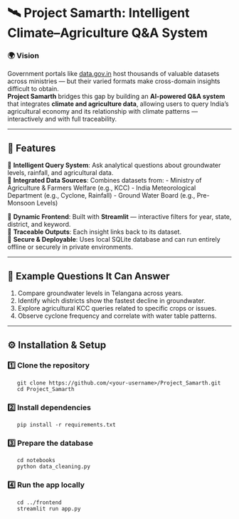# 🛰️ Project Samarth: Intelligent Climate–Agriculture Q&A System

### 🌍 Vision
Government portals like [data.gov.in](https://data.gov.in/) host thousands of valuable datasets across ministries — but their varied formats make cross-domain insights difficult to obtain.  
**Project Samarth** bridges this gap by building an **AI-powered Q&A system** that integrates **climate and agriculture data**, allowing users to query India’s agricultural economy and its relationship with climate patterns — interactively and with full traceability.

---

## 🚀 Features
  🔹 **Intelligent Query System**: Ask analytical questions about groundwater levels, rainfall, and agricultural data.  
  🔹 **Integrated Data Sources**: Combines datasets from:
       - Ministry of Agriculture & Farmers Welfare (e.g., KCC)
       - India Meteorological Department (e.g., Cyclone, Rainfall)
       - Ground Water Board (e.g., Pre-Monsoon Levels)

  🔹 **Dynamic Frontend**: Built with **Streamlit** — interactive filters for year, state, district, and keyword.  
  🔹 **Traceable Outputs**: Each insight links back to its dataset.  
  🔹 **Secure & Deployable**: Uses local SQLite database and can run entirely offline or securely in private environments.

---

## 🧠 Example Questions It Can Answer
1. Compare groundwater levels in Telangana across years.
2. Identify which districts show the fastest decline in groundwater.
3. Explore agricultural KCC queries related to specific crops or issues.
4. Observe cyclone frequency and correlate with water table patterns.

---

## ⚙️ Installation & Setup

### 1️⃣ Clone the repository
       git clone https://github.com/<your-username>/Project_Samarth.git
       cd Project_Samarth

### 2️⃣ Install dependencies
       pip install -r requirements.txt

### 3️⃣ Prepare the database
       cd notebooks
       python data_cleaning.py

### 4️⃣ Run the app locally
       cd ../frontend
       streamlit run app.py

